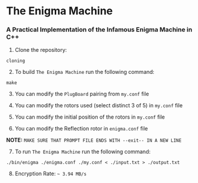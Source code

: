 # The Enigma Machine

### A Practical Implementation of the Infamous Enigma Machine in C++

1. Clone the repository:

```
cloning
```

2. To build `The Enigma Machine` run the following command:

```
make
```

3. You can modify the `PlugBoard` pairing from `my.conf` file

4. You can modify the rotors used (select distinct 3 of 5) in `my.conf` file

5. You can modify the initial position of the rotors in `my.conf` file

6. You can modify the Reflection rotor in `enigma.conf` file

**NOTE:** `MAKE SURE THAT PROMPT FILE ENDS WITH --exit-- IN A NEW LINE`

7. To run `The Enigma Machine` run the following command:

```
./bin/enigma ./enigma.conf ./my.conf < ./input.txt > ./output.txt
```

8. Encryption Rate: `~ 3.94 MB/s`
